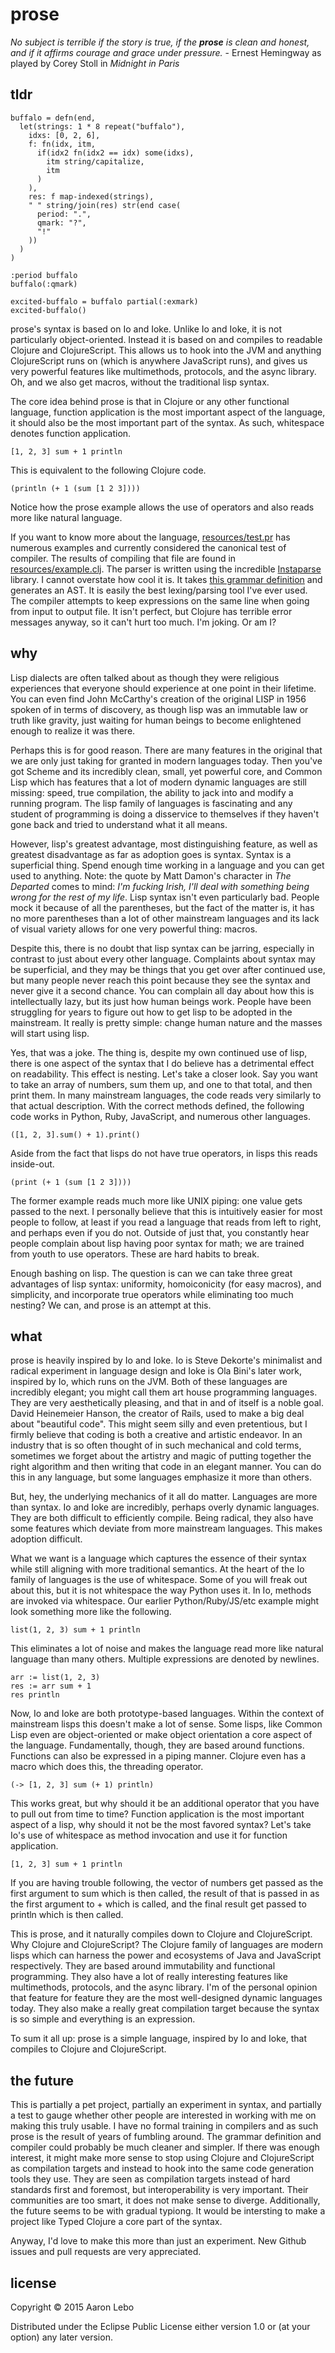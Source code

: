 # prose 

*No subject is terrible if the story is true, if the __prose__ is clean and honest, and if it affirms courage and grace under pressure.* - Ernest Hemingway as played by Corey Stoll in *Midnight in Paris*

## tldr

```
buffalo = defn(end,
  let(strings: 1 * 8 repeat("buffalo"),
    idxs: [0, 2, 6],
    f: fn(idx, itm,
      if(idx2 fn(idx2 == idx) some(idxs),
        itm string/capitalize,
        itm
      )
    ),
    res: f map-indexed(strings),
    " " string/join(res) str(end case(
      period: ".",
      qmark: "?",
      "!"
    ))
  )
)

:period buffalo
buffalo(:qmark)

excited-buffalo = buffalo partial(:exmark)
excited-buffalo()
```

prose's syntax is based on Io and Ioke. Unlike Io and Ioke, it is not particularly object-oriented. Instead it is based on and compiles to readable Clojure and ClojureScript. This allows us to hook into the JVM and anything ClojureScript runs on (which is anywhere JavaScript runs), and gives us very powerful features like multimethods, protocols, and the async library. Oh, and we also get macros, without the traditional lisp syntax.

The core idea behind prose is that in Clojure or any other functional language, function application is the most important aspect of the language, it should also be the most important part of the syntax. As such, whitespace denotes function application.

```
[1, 2, 3] sum + 1 println
```

This is equivalent to the following Clojure code.

```
(println (+ 1 (sum [1 2 3])))
```

Notice how the prose example allows the use of operators and also reads more like natural language.

If you want to know more about the language, [resources/test.pr](https://github.com/aaron-lebo/prose/blob/master/resources/example.pr) has numerous examples and currently considered the canonical test of compiler. The results of compiling that file are found in [resources/example.clj](https://github.com/aaron-lebo/prose/blob/master/resources/example.clj). The parser is written using the incredible [Instaparse](https://github.com/Engelberg/instaparse) library. I cannot overstate how cool it is. It takes [this grammar definition](https://github.com/aaron-lebo/prose/blob/master/resources/grammar.bnf) and generates an AST. It is easily the best lexing/parsing tool I've ever used. The compiler attempts to keep expressions on the same line when going from input to output file. It isn't perfect, but Clojure has terrible error messages anyway, so it can't hurt too much. I'm joking. Or am I? 

## why

Lisp dialects are often talked about as though they were religious experiences that everyone should experience at one point in their lifetime. You can even find John McCarthy's creation of the original LISP in 1956 spoken of in terms of discovery, as though lisp was an immutable law or truth like gravity, just waiting for human beings to become enlightened enough to realize it was there.

Perhaps this is for good reason. There are many features in the original that we are only just taking for granted in modern languages today. Then you've got Scheme and its incredibly clean, small, yet powerful core, and Common Lisp which has features that a lot of modern dynamic languages are still missing: speed, true compilation, the ability to jack into and modify a running program. The lisp family of languages is fascinating and any student of programming is doing a disservice to themselves if they haven't gone back and tried to understand what it all means.

However, lisp's greatest advantage, most distinguishing feature, as well as greatest disadvantage as far as adoption goes is syntax. Syntax is a superficial thing. Spend enough time working in a language and you can get used to anything. Note: the quote by Matt Damon's character in *The Departed* comes to mind: *I'm fucking Irish, I'll deal with something being wrong for the rest of my life*. Lisp syntax isn't even particularly bad. People mock it because of all the parentheses, but the fact of the matter is, it has no more parentheses than a lot of other mainstream languages and its lack of visual variety allows for one very powerful thing: macros.

Despite this, there is no doubt that lisp syntax can be jarring, especially in contrast to just about every other language. Complaints about syntax may be superficial, and they may be things that you get over after continued use, but many people never reach this point because they see the syntax and never give it a second chance. You can complain all day about how this is intellectually lazy, but its just how human beings work. People have been struggling for years to figure out how to get lisp to be adopted in the mainstream. It really is pretty simple: change human nature and the masses will start using lisp.

Yes, that was a joke. The thing is, despite my own continued use of lisp, there is one aspect of the syntax that I do believe has a detrimental effect on readability. This effect is nesting. Let's take a closer look. Say you want to take an array of numbers, sum them up, and one to that total, and then print them. In many mainstream languages, the code reads very similarly to that actual description. With the correct methods defined, the following code works in Python, Ruby, JavaScript, and numerous other languages.

```
([1, 2, 3].sum() + 1).print()
```

Aside from the fact that lisps do not have true operators, in lisps this reads inside-out.

```
(print (+ 1 (sum [1 2 3])))
```

The former example reads much more like UNIX piping: one value gets passed to the next. I personally believe that this is intuitively easier for most people to follow, at least if you read a language that reads from left to right, and perhaps even if you do not. Outside of just that, you constantly hear people complain about lisp having poor syntax for math; we are trained from youth to use operators. These are hard habits to break.

Enough bashing on lisp. The question is can we can take three great advantages of lisp syntax: uniformity, homoiconicity (for easy macros), and simplicity, and incorporate true operators while eliminating too much nesting? We can, and prose is an attempt at this.

## what

prose is heavily inspired by Io and Ioke. Io is Steve Dekorte's minimalist and radical experiment in language design and Ioke is Ola Bini's later work, inspired by Io, which runs on the JVM. Both of these languages are incredibly elegant; you might call them art house programming languages. They are very aesthetically pleasing, and that in and of itself is a noble goal. David Heinemeier Hanson, the creator of Rails, used to make a big deal about "beautiful code". This might seem silly and even pretentious, but I firmly believe that coding is both a creative and artistic endeavor. In an industry that is so often thought of in such mechanical and cold terms, sometimes we forget about the artistry and magic of putting together the right algorithm and then writing that code in an elegant manner. You can do this in any language, but some languages emphasize it more than others.

But, hey, the underlying mechanics of it all do matter. Languages are more than syntax. Io and Ioke are incredibly, perhaps overly dynamic languages. They are both difficult to efficiently compile. Being radical, they also have some features which deviate from more mainstream languages. This makes adoption difficult. 

What we want is a language which captures the essence of their syntax while still aligning with more traditional semantics. At the heart of the Io family of languages is the use of whitespace. Some of you will freak out about this, but it is not whitespace the way Python uses it. In Io, methods are invoked via whitespace. Our earlier Python/Ruby/JS/etc example might look something more like the following.

```
list(1, 2, 3) sum + 1 println
``` 

This eliminates a lot of noise and makes the language read more like natural language than many others. Multiple expressions are denoted by newlines.

```
arr := list(1, 2, 3)
res := arr sum + 1
res println
```

Now, Io and Ioke are both prototype-based languages. Within the context of mainstream lisps this doesn't make a lot of sense. Some lisps, like Common Lisp even are object-oriented or make object orientation a core aspect of the language. Fundamentally, though, they are based around functions. Functions can also be expressed in a piping manner. Clojure even has a macro which does this, the threading operator.

```
(-> [1, 2, 3] sum (+ 1) println)
```

This works great, but why should it be an additional operator that you have to pull out from time to time? Function application is the most important aspect of a lisp, why should it not be the most favored syntax? Let's take Io's use of whitespace as method invocation and use it for function application.

```
[1, 2, 3] sum + 1 println
```

If you are having trouble following, the vector of numbers get passed as the first argument to sum which is then called, the result of that is passed in as the first argument to + which is called, and the final result get passed to println which is then called.

This is prose, and it naturally compiles down to Clojure and ClojureScript. Why Clojure and ClojureScript? The Clojure family of languages are modern lisps which can harness the power and ecosystems of Java and JavaScript respectively. They are based around immutability and functional programming. They also have a lot of really interesting features like multimethods, protocols, and the async library. I'm of the personal opinion that feature for feature they are the most well-designed dynamic languages today. They also make a really great compilation target because the syntax is so simple and everything is an expression.

To sum it all up: prose is a simple language, inspired by Io and Ioke, that compiles to Clojure and ClojureScript.

## the future

This is partially a pet project, partially an experiment in syntax, and partially a test to gauge whether other people are interested in working with me on making this truly usable. I have no formal training in compilers and as such prose is the result of years of fumbling around. The grammar definition and compiler could probably be much cleaner and simpler. If there was enough interest, it might make more sense to stop using Clojure and ClojureScript as compilation targets and instead to hook into the same code generation tools they use. They are seen as compilation targets instead of hard standards first and foremost, but interoperability is very important. Their communities are too smart, it does not make sense to diverge. Additionally, the future seems to be with gradual typiong. It would be intersting to make a project like Typed Clojure a core part of the syntax.

Anyway, I'd love to make this more than just an experiment. New Github issues and pull requests are very appreciated.

## license

Copyright © 2015 Aaron Lebo

Distributed under the Eclipse Public License either version 1.0 or (at
your option) any later version.
